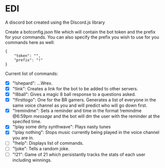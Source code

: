 # EDI
A discord bot created using the Discord.js library

Create a botconfig.json file which will contain the bot token and the prefix for your commands. You can also specify the prefix you wish to use for you commands here as well:

```
{
    "token": "",
    "prefix": "!"
}
```

Current list of commands:


- [x] "!shepard":   ...Wrex.
- [x] "!link": Creates a link for the bot to be added to other servers.
- [x] "!8ball": Gives a magic 8 ball response to a questions asked.
- [x] "!firsttogo": One for the BR gamers. Generates a list of everyone in the same voice channel as you and will predict who will go down first.
- [x] "!remindme": Sets a reminder and time in the format !remindme @6:59pm *message* and the bot will dm the user with the reminder at the specifed time.
- [x] "!play some dirty synthwave": Plays nasty tunes 
- [x] "!play nothing": Stops music currently being played in the voice channel you are in.
- [ ] "!help": Displays list of commands.
- [ ] "!joke": Tells a random joke.
- [ ] "!21": Game of 21 which persistantly tracks the stats of each user including winnings. 
